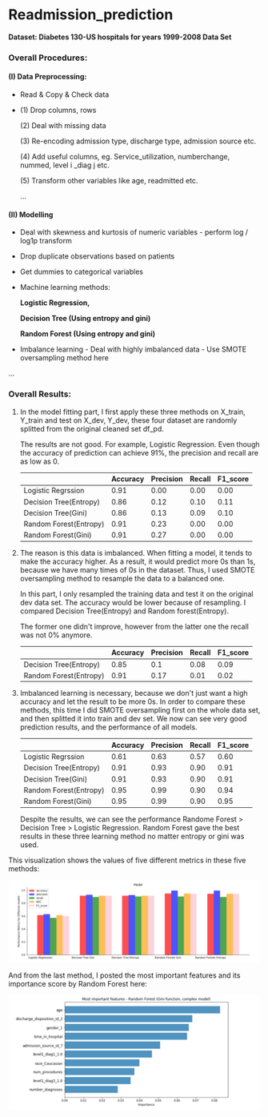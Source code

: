# Readmission_prediction

**Dataset: Diabetes 130-US hospitals for years 1999-2008 Data Set**

### Overall Procedures:

#### (I) Data Preprocessing:

- Read & Copy & Check data

- (1) Drop columns, rows

  (2) Deal with missing data

  (3) Re-encoding admission type, discharge type, admission source etc.

  (4) Add useful columns, eg. Service_utilization, numberchange, nummed, level i _diag j etc.

  (5) Transform other variables like age, readmitted etc.

  ...

#### (II) Modelling

- Deal with skewness and kurtosis of numeric variables - perform log / log1p transform

- Drop duplicate observations based on patients

- Get dummies to categorical variables

- Machine learning methods:

  **Logistic Regression,**

  **Decision Tree (Using entropy and gini)**

  **Random Forest (Using entropy and gini)** 

- Imbalance learning - Deal with highly imbalanced data - Use SMOTE oversampling method here
  

...
### Overall Results:

1. In the model fitting part, I first apply these three methods on X_train, Y_train and test on X_dev, Y_dev, these four dataset are randomly splitted from the original cleaned set df_pd.

   The results are not good. For example, Logistic Regression. Even though the accuracy of prediction can achieve 91%, the precision and recall are as low as 0.

   |                        | Accuracy | Precision | Recall | F1_score |
   | ---------------------- | -------- | --------- | ------ | -------- |
   | Logistic Regrssion     | 0.91     | 0.00      | 0.00   | 0.00     |
   | Decision Tree(Entropy) | 0.86     | 0.12      | 0.10   | 0.11     |
   | Decision Tree(Gini)    | 0.86     | 0.13      | 0.09   | 0.10     |
   | Random Forest(Entropy) | 0.91     | 0.23      | 0.00   | 0.00     |
   | Random Forest(Gini)    | 0.91     | 0.27      | 0.00   | 0.00     |

2. The reason is this data is imbalanced. When fitting a model, it tends to make the accuracy higher. As a result, it would predict more 0s than 1s, because we have many times of 0s in the dataset. Thus, I used SMOTE oversampling method to resample the data to a balanced one.

   In this part, I only resampled the training data and test it on the original dev data set. The accuracy would be lower because of resampling. I compared Decision Tree(Entropy) and Random forest(Entropy).

   The former one didn't improve, however from the latter one the recall was not 0% anymore.

   |                        | Accuracy | Precision | Recall | F1_score |
   | ---------------------- | -------- | --------- | ------ | -------- |
   | Decision Tree(Entropy) | 0.85     | 0.1       | 0.08   | 0.09     |
   | Random Forest(Entropy) | 0.91     | 0.17      | 0.01   | 0.02     |

3. Imbalanced learning is necessary, because we don't just want a high accuracy and let the result to be more 0s. In order to compare these methods, this time I did SMOTE oversampling first on the whole data set, and then splitted it into train and dev set. We now can see very good prediction results, and the performance of all models.

   |                        | Accuracy | Precision | Recall | F1_score |
   | ---------------------- | -------- | --------- | ------ | -------- |
   | Logistic Regrssion     | 0.61     | 0.63      | 0.57   | 0.60     |
   | Decision Tree(Entropy) | 0.91     | 0.93      | 0.90   | 0.91     |
   | Decision Tree(Gini)    | 0.91     | 0.93      | 0.90   | 0.91     |
   | Random Forest(Entropy) | 0.95     | 0.99      | 0.90   | 0.94     |
   | Random Forest(Gini)    | 0.95     | 0.99      | 0.90   | 0.95     |

   Despite the results, we can see the performance Randome Forest > Decision Tree > Logistic Regression. Random Forest gave the best results in these three learning method no matter entropy or gini was used.


This visualization shows the values of five different metrics in these five methods:

   ![compare](https://github.com/ljtljt1997/readmission_prediction/blob/master/compare.png)

And from the last method, I posted the most important features and its importance score by Random Forest here:

   ![compare](https://github.com/ljtljt1997/readmission_prediction/blob/master/importance.png)









  

  

  



